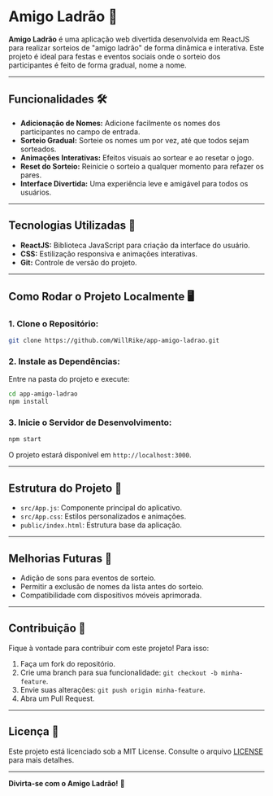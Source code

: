 # Amigo Ladrão 🎉

**Amigo Ladrão** é uma aplicação web divertida desenvolvida em ReactJS para realizar sorteios de "amigo ladrão" de forma dinâmica e interativa. Este projeto é ideal para festas e eventos sociais onde o sorteio dos participantes é feito de forma gradual, nome a nome.

---

## Funcionalidades 🛠️

- **Adicionação de Nomes:** Adicione facilmente os nomes dos participantes no campo de entrada.
- **Sorteio Gradual:** Sorteie os nomes um por vez, até que todos sejam sorteados.
- **Animações Interativas:** Efeitos visuais ao sortear e ao resetar o jogo.
- **Reset do Sorteio:** Reinicie o sorteio a qualquer momento para refazer os pares.
- **Interface Divertida:** Uma experiência leve e amigável para todos os usuários.

---

## Tecnologias Utilizadas 🚀

- **ReactJS:** Biblioteca JavaScript para criação da interface do usuário.
- **CSS:** Estilização responsiva e animações interativas.
- **Git:** Controle de versão do projeto.

---

## Como Rodar o Projeto Localmente 🖥️

### 1. Clone o Repositório:

```bash
git clone https://github.com/WillRike/app-amigo-ladrao.git
```

### 2. Instale as Dependências:

Entre na pasta do projeto e execute:

```bash
cd app-amigo-ladrao
npm install
```

### 3. Inicie o Servidor de Desenvolvimento:

```bash
npm start
```

O projeto estará disponível em `http://localhost:3000`.

---

## Estrutura do Projeto 📂

- `src/App.js`: Componente principal do aplicativo.
- `src/App.css`: Estilos personalizados e animações.
- `public/index.html`: Estrutura base da aplicação.

---

## Melhorias Futuras 📝

- Adição de sons para eventos de sorteio.
- Permitir a exclusão de nomes da lista antes do sorteio.
- Compatibilidade com dispositivos móveis aprimorada.

---

## Contribuição 🤝

Fique à vontade para contribuir com este projeto! Para isso:

1. Faça um fork do repositório.
2. Crie uma branch para sua funcionalidade: `git checkout -b minha-feature`.
3. Envie suas alterações: `git push origin minha-feature`.
4. Abra um Pull Request.

---

## Licença 📜

Este projeto está licenciado sob a MIT License. Consulte o arquivo [LICENSE](LICENSE) para mais detalhes.

---

**Divirta-se com o Amigo Ladrão!** 🥳


